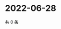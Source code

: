# 2022-06-28

共 0 条

<!-- BEGIN WEIBO -->
<!-- 最后更新时间 Tue Jun 28 2022 00:02:25 GMT+0800 (China Standard Time) -->

<!-- END WEIBO -->
